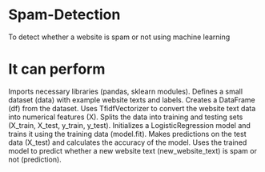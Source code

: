 # Spam-Detection
To detect whether a website is spam or not using machine learning

# It can perform
Imports necessary libraries (pandas, sklearn modules).
Defines a small dataset (data) with example website texts and labels.
Creates a DataFrame (df) from the dataset.
Uses TfidfVectorizer to convert the website text data into numerical features (X).
Splits the data into training and testing sets (X_train, X_test, y_train, y_test).
Initializes a LogisticRegression model and trains it using the training data (model.fit).
Makes predictions on the test data (X_test) and calculates the accuracy of the model.
Uses the trained model to predict whether a new website text (new_website_text) is spam or not (prediction).
